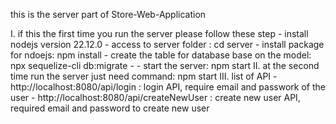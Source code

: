 this is the server part of Store-Web-Application


I. if this the first time you run the server please follow these step
    - install nodejs version 22.12.0
    - access to server folder :  cd server 
    - install package for ndoejs: npm install 
    - create the table for database base on the model: npx sequelize-cli db:migrate
    - 
    - start the server: npm start
II. at the second time run the server just need command: npm start
III. list of API 
    - http://localhost:8080/api/login : login API, require email and passwork of the user 
    - http://localhost:8080/api/createNewUser : create new user API, required email and password to create new user